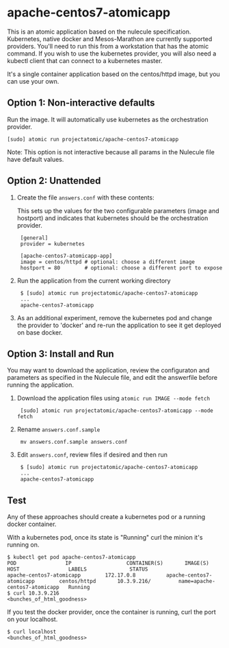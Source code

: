 # apache-centos7-atomicapp

This is an atomic application based on the nulecule specification. Kubernetes, native docker and Mesos-Marathon are currently supported providers. You'll need to run this from a workstation that has the atomic command.  If you wish to use the kubernetes provider, you will also need a kubectl client that can connect to a kubernetes master.

It's a single container application based on the centos/httpd image, but you can use your own.

## Option 1: Non-interactive defaults

Run the image. It will automatically use kubernetes as the orchestration provider.
```
[sudo] atomic run projectatomic/apache-centos7-atomicapp
```

Note: This option is not interactive because all params in the Nulecule file have default values.

## Option 2: Unattended

1. Create the file `answers.conf` with these contents:

    This sets up the values for the two configurable parameters (image and hostport) and indicates that kubernetes should be the orchestration provider.

        [general]
        provider = kubernetes

        [apache-centos7-atomicapp-app]
        image = centos/httpd # optional: choose a different image
        hostport = 80        # optional: choose a different port to expose
1. Run the application from the current working directory

        $ [sudo] atomic run projectatomic/apache-centos7-atomicapp
        ...
        apache-centos7-atomicapp


1. As an additional experiment, remove the kubernetes pod and change the provider to 'docker' and re-run the application to see it get deployed on base docker.

## Option 3: Install and Run

You may want to download the application, review the configuraton and parameters as specified in the Nulecule file, and edit the answerfile before running the application.

1. Download the application files using `atomic run IMAGE --mode fetch`

        [sudo] atomic run projectatomic/apache-centos7-atomicapp --mode fetch

1. Rename `answers.conf.sample`

        mv answers.conf.sample answers.conf

1. Edit `answers.conf`, review files if desired and then run

        $ [sudo] atomic run projectatomic/apache-centos7-atomicapp
        ...
        apache-centos7-atomicapp

## Test
Any of these approaches should create a kubernetes pod or a running docker container. 

With a kubernetes pod, once its state is "Running" curl the minion it's running on.

```
$ kubectl get pod apache-centos7-atomicapp
POD                IP                  CONTAINER(S)       IMAGE(S)           HOST                LABELS              STATUS
apache-centos7-atomicapp        172.17.0.8          apache-centos7-atomicapp        centos/httpd       10.3.9.216/         name=apache-centos7-atomicapp   Running
$ curl 10.3.9.216
<bunches_of_html_goodness>
```

If you test the docker provider, once the container is running, curl the port on your localhost.

```
$ curl localhost
<bunches_of_html_goodness>
```
